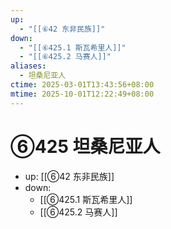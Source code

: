```yaml
---
up:
  - "[[⑥42 东非民族]]"
down:
  - "[[⑥425.1 斯瓦希里人]]"
  - "[[⑥425.2 马赛人]]"
aliases:
  - 坦桑尼亚人
ctime: 2025-03-01T13:43:56+08:00
mtime: 2025-10-01T12:22:49+08:00
---
```


# ⑥425 坦桑尼亚人

- up: [[⑥42 东非民族]]
- down:	
	- [[⑥425.1 斯瓦希里人]]
	- [[⑥425.2 马赛人]]
	
